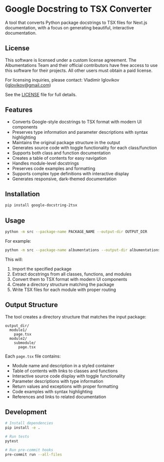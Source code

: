 # Google Docstring to TSX Converter

A tool that converts Python package docstrings to TSX files for Next.js documentation, with a focus on generating beautiful, interactive documentation.

## License

This software is licensed under a custom license agreement. The Albumentations Team and their official contributors have free access to use this software for their projects. All other users must obtain a paid license.

For licensing inquiries, please contact:
Vladimir Iglovikov (iglovikov@gmail.com)

See the [LICENSE](LICENSE) file for full details.

## Features

- Converts Google-style docstrings to TSX format with modern UI components
- Preserves type information and parameter descriptions with syntax highlighting
- Maintains the original package structure in the output
- Generates source code with toggle functionality for each class/function
- Supports both class and function documentation
- Creates a table of contents for easy navigation
- Handles module-level docstrings
- Preserves code examples and formatting
- Supports complex type definitions with interactive display
- Generates responsive, dark-themed documentation

## Installation

```bash
pip install google-docstring-2tsx
```

## Usage

```bash
python -m src --package-name PACKAGE_NAME --output-dir OUTPUT_DIR
```

For example:
```bash
python -m src --package-name albumentations --output-dir albumentations-docs/src/app/docs
```

This will:
1. Import the specified package
2. Extract docstrings from all classes, functions, and modules
3. Convert them to TSX format with modern UI components
4. Create a directory structure matching the package
5. Write TSX files for each module with proper routing

## Output Structure

The tool creates a directory structure that matches the input package:

```
output_dir/
  module1/
    page.tsx
  module2/
    submodule/
      page.tsx
```

Each `page.tsx` file contains:
- Module name and description in a styled container
- Table of contents with links to classes and functions
- Interactive source code display with toggle functionality
- Parameter descriptions with type information
- Return values and exceptions with proper formatting
- Code examples with syntax highlighting
- References and links to related documentation

## Development

```bash
# Install dependencies
pip install -e .

# Run tests
pytest

# Run pre-commit hooks
pre-commit run --all-files
```
